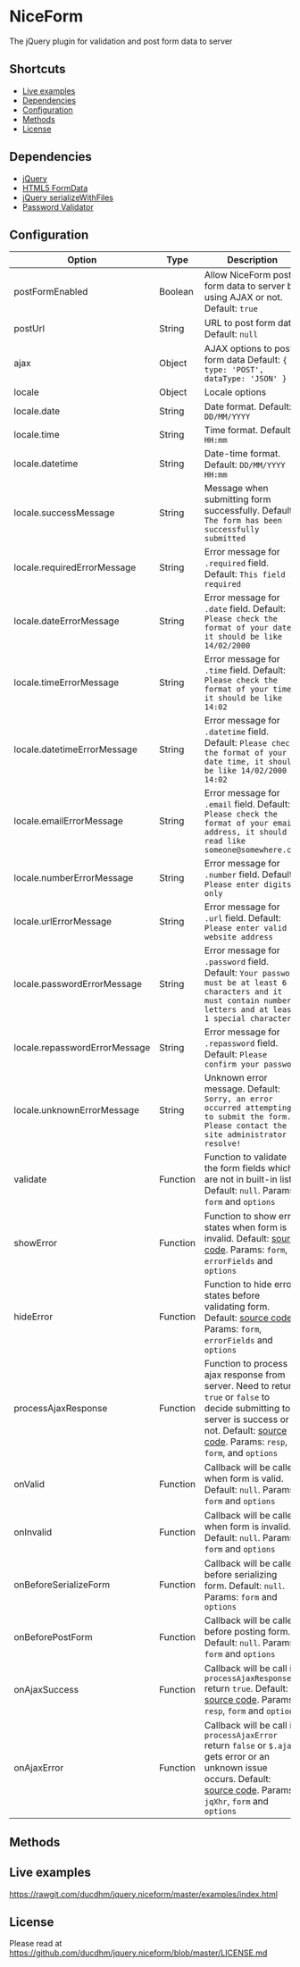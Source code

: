 # NiceForm
The jQuery plugin for validation and post form data to server

## Shortcuts
 * [Live examples](#live-examples)
 * [Dependencies](#dependencies)
 * [Configuration](#configuration)
 * [Methods](#methods)
 * [License](#license)

## Dependencies
 * [jQuery](http://jquery.com/)
 * [HTML5 FormData](https://github.com/francois2metz/html5-formdata)
 * [jQuery serializeWithFiles](https://stackoverflow.com/a/12426630/1330990)
 * [Password Validator](http://blog.stevenlevithan.com/archives/javascript-password-validator) 
 
## Configuration
| Option                        | Type     | Description                                                                                                                                                                                                                        |
|-------------------------------|----------|------------------------------------------------------------------------------------------------------------------------------------------------------------------------------------------------------------------------------------|
| postFormEnabled               | Boolean  | Allow NiceForm post form data to server by using AJAX or not. Default: `true`                                                                                                                                                      |
| postUrl                       | String   | URL to post form data. Default: `null`                                                                                                                                                                                             |
| ajax                          | Object   | AJAX options to post form data Default: `{ type: 'POST', dataType: 'JSON' }`                                                                                                                                                       |
| locale                        | Object   | Locale options                                                                                                                                                                                                                     |
| locale.date                   | String   | Date format. Default: `DD/MM/YYYY`                                                                                                                                                                                                 |
| locale.time                   | String   | Time format. Default: `HH:mm`                                                                                                                                                                                                      |
| locale.datetime               | String   | Date-time format. Default: `DD/MM/YYYY HH:mm`                                                                                                                                                                                      |
| locale.successMessage         | String   | Message when submitting form successfully. Default: `The form has been successfully submitted`                                                                                                                                     |
| locale.requiredErrorMessage   | String   | Error message for `.required` field. Default: `This field is required`                                                                                                                                                             |
| locale.dateErrorMessage       | String   | Error message for `.date` field. Default: `Please check the format of your date, it should be like 14/02/2000`                                                                                                                     |
| locale.timeErrorMessage       | String   | Error message for `.time` field. Default: `Please check the format of your time, it should be like 14:02`                                                                                                                          |
| locale.datetimeErrorMessage   | String   | Error message for `.datetime` field. Default: `Please check the format of your date time, it should be like 14/02/2000 14:02`                                                                                                      |
| locale.emailErrorMessage      | String   | Error message for `.email` field. Default: `Please check the format of your email address, it should read like someone@somewhere.com`                                                                                              |
| locale.numberErrorMessage     | String   | Error message for `.number` field. Default: `Please enter digits only`                                                                                                                                                             |
| locale.urlErrorMessage        | String   | Error message for `.url` field. Default: `Please enter valid website address`                                                                                                                                                      |
| locale.passwordErrorMessage   | String   | Error message for `.password` field. Default: `Your password must be at least 6 characters and it must contain numbers, letters and at least 1 special character`                                                                  |
| locale.repasswordErrorMessage | String   | Error message for `.repassword` field. Default: `Please confirm your password`                                                                                                                                                     |
| locale.unknownErrorMessage    | String   | Unknown error message. Default: `Sorry, an error occurred attempting to submit the form. Please contact the site administrator to resolve!`                                                                                        |
| validate                      | Function | Function to validate the form fields which are not in built-in list. Default: `null`. Params: `form` and `options`                                                                                                                 |
| showError                     | Function | Function to show error states when form is invalid. Default: [source code](./src/defaults/showError.js). Params: `form`, `errorFields` and `options`                                                                               |
| hideError                     | Function | Function to hide error states before validating form. Default: [source code](./src/defaults/hideError.js). Params: `form`, `errorFields` and `options`                                                                             |
| processAjaxResponse           | Function | Function to process ajax response from server. Need to return `true` or `false` to decide submitting to server is success or not. Default: [source code](./src/default/processAjaxResponse). Params: `resp`, `form`, and `options` |
| onValid                       | Function | Callback will be called when form is valid. Default: `null`. Params: `form` and `options`                                                                                                                                          |
| onInvalid                     | Function | Callback will be called when form is invalid. Default: `null`. Params: `form` and `options`                                                                                                                                        |
| onBeforeSerializeForm         | Function | Callback will be called before serializing form. Default: `null`. Params: `form` and `options`                                                                                                                                     |
| onBeforePostForm              | Function | Callback will be called before posting form. Default: `null`. Params: `form` and `options`                                                                                                                                         |
| onAjaxSuccess                 | Function | Callback will be call if `processAjaxResponse` return `true`. Default: [source code](./src/defaults/onAjaxSuccess.js). Params: `resp`, `form` and `options`                                                                        |
| onAjaxError                   | Function | Callback will be call if `processAjaxError` return `false` or `$.ajax` gets error or an unknown issue occurs. Default: [source code](./src/defaults/onAjaxError.js). Params: `jqXhr`, `form` and `options`                           |

## Methods

## Live examples
https://rawgit.com/ducdhm/jquery.niceform/master/examples/index.html

## License
Please read at https://github.com/ducdhm/jquery.niceform/blob/master/LICENSE.md
